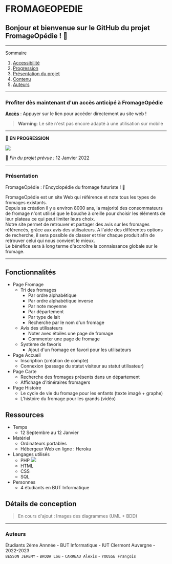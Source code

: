 # **FROMAGEOPEDIE**

## Bonjour et bienvenue sur le GitHub du projet FromageOpédie ! 👋

*******

Sommaire 
 1. [Accessibilité](#acces)
 2. [Progression](#progression)
 3. [Présentation du projet](#presentation)
 4. [Contenu](#contenu)
 5. [Auteurs](#auteurs)

*******

<div id='acces'/>

### Profiter dès maintenant d'un accès anticipé à FromageOpédie

**[Accès](https://fromage-opedie.herokuapp.com/html/accueil.html)** : Appuyer sur le lien pour accéder directement au site web !

> **Warning**: Le site n'est pas encore adapté à une utilisation sur mobile 
*******
<div id='progression'/>

🚧  __EN PROGRESSION__

![](https://geps.dev/progress/60)

📆  _Fin du projet prévue :_ 12 Janvier 2022

*******

<div id='presentation'/>

### **Présentation**

FromageOpédie : l'Encyclopédie du fromage futuriste ! 🧀    

FromageOpédie est un site Web qui référence et note tous les types de fromages existants.  
Depuis sa création il y a environ 8000 ans, la majorité des consommateurs de fromage n'ont utilisé que le bouche à oreille pour choisir les éléments de leur plateau ce qui peut limiter leurs choix.  
Notre site permet de retrouver et partager des avis sur les fromages référencés, grâce aux avis des utilisateurs. A l'aide des différentes options de recherche, il sera possible de classer et trier chaque produit afin de retrouver celui qui nous convient le mieux.  
Le bénéfice sera à long terme d'accroître la connaissance globale sur le fromage.  

*******

<div id='contenu'/>

## Fonctionnalités

- Page Fromage
    - Tri des fromages
        - Par ordre alphabétique
        - Par ordre alphabétique inverse
        - Par note moyenne
        - Par département
        - Par type de lait
        - Recherche par le nom d'un fromage
    - Avis des utilisateurs
        - Noter avec étoiles une page de fromage
        - Commenter une page de fromage
    - Système de favoris
        - Ajout d'un fromage en favori pour les utilisateurs
- Page Accueil
    - Inscription (création de compte)
    - Connexion (passage du statut visiteur au statut utilisateur)
- Page Carte
    - Recherche des fromages présents dans un département
    - Affichage d'itinéraires fromagers 
- Page Histoire
    - Le cycle de vie du fromage pour les enfants (texte imagé + graphe)
    - L'histoire du fromage pour les grands (vidéo)


## Ressources

- Temps
    - 12 Septembre au 12 Janvier
- Matériel
    - Ordinateurs portables
    - Hébergeur Web en ligne : Heroku
- Langages utilisés
    - PHP ![](https://img.shields.io/badge/Java-ED8B00?style=for-the-badge&logo=php&logoColor=white)
    - HTML
    - CSS
    - SQL
- Personnes 
    - 4 étudiants en BUT Informatique


## Détails de conception

> En cours d'ajout : Images des diagrammes (UML + BDD)

*******

<div id='auteurs'/>

### Auteurs

Étudiants 2ème Annnée - BUT Informatique - IUT Clermont Auvergne - 2022-2023  
`BESSON JEREMY` - `BRODA Lou` - `CARREAU Alexis` - `YOUSSE François`
